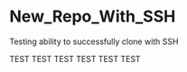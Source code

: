 # New_Repo_With_SSH

Testing ability to successfully clone with SSH

TEST
TEST
TEST
TEST
TEST
TEST

